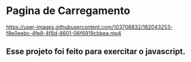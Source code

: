 # Pagina de Carregamento

https://user-images.githubusercontent.com/103708832/182043253-f8e0eebc-4fe8-4f8d-8601-06f6919cbbea.mp4

## Esse projeto foi feito para exercitar o javascript.
